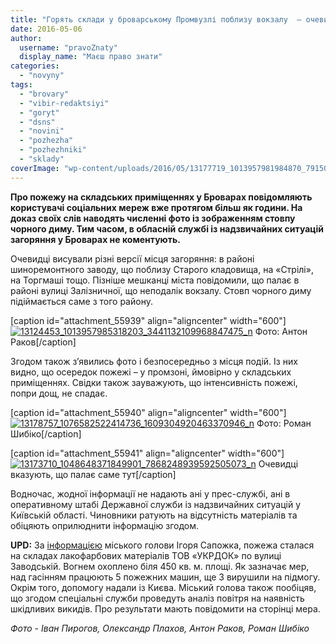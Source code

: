 ```yaml
---
title: "Горять склади у броварському Промвузлі поблизу вокзалу  – очевидці [ОНОВЛЕНО]"
date: 2016-05-06
author: 
  username: "pravoZnaty"
  display_name: "Маєш право знати"
categories: 
  - "novyny"
tags: 
  - "brovary"
  - "vibir-redaktsiyi"
  - "goryt"
  - "dsns"
  - "novini"
  - "pozhezha"
  - "pozhezhniki"
  - "sklady"
coverImage: "wp-content/uploads/2016/05/13177719_1013957981984870_7915099497453401660_n.jpg"
---
```


**Про пожежу на складських приміщеннях у Броварах повідомляють користувачі соціальних мереж вже протягом більш як години. На доказ своїх слів наводять численні фото із зображенням стовпу чорного диму. Тим часом, в обласній службі із надзвичайних ситуацій загоряння у Броварах не коментують.**

Очевидці висували різні версії місця загоряння: в районі шиноремонтного заводу, що поблизу Старого кладовища, на «Стрілі», на Торгмаші тощо. Пізніше мешканці міста повідомили, що палає в районі вулиці Залізничної, що неподалік вокзалу. Стовп чорного диму підіймається саме з того району.

\[caption id="attachment\_55939" align="aligncenter" width="600"\][![13124453_1013957985318203_3441132109968847475_n](https://mpz.brovary.org/wp-content/uploads/2016/05/13124453_1013957985318203_3441132109968847475_n.jpg)](https://mpz.brovary.org/wp-content/uploads/2016/05/13124453_1013957985318203_3441132109968847475_n.jpg) Фото: Антон Раков\[/caption\]

Згодом також з’явились фото і безпосередньо з місця подій. Із них видно, що осередок пожежі – у промзоні, ймовірно у складських приміщеннях. Свідки також зауважують, що інтенсивність пожежі, попри дощ, не спадає.

\[caption id="attachment\_55940" align="aligncenter" width="600"\][![13178757_1076582522414736_1609304920463370946_n](https://mpz.brovary.org/wp-content/uploads/2016/05/13178757_1076582522414736_1609304920463370946_n.jpg)](https://mpz.brovary.org/wp-content/uploads/2016/05/13178757_1076582522414736_1609304920463370946_n.jpg) Фото: Роман Шибіко\[/caption\]

\[caption id="attachment\_55941" align="aligncenter" width="600"\][![13173710_1048648371849901_7868248939592505073_n](https://mpz.brovary.org/wp-content/uploads/2016/05/13173710_1048648371849901_7868248939592505073_n.jpg)](https://mpz.brovary.org/wp-content/uploads/2016/05/13173710_1048648371849901_7868248939592505073_n.jpg) Очевидці вказують, що палає саме тут\[/caption\]

Водночас, жодної інформації не надають ані у прес-службі, ані в оперативному штабі Державної служби із надзвичайних ситуацій у Київській області. Чиновники ратують на відсутність матеріалів та обіцяють оприлюднити інформацію згодом.

**UPD:** За [інформацією](https://www.facebook.com/i.sapozhko.official/posts/1348228461860723?hc_location=ufi&__mref=message_bubble) міського голови Ігоря Сапожка, пожежа сталася на складах лакофарбових матеріалів ТОВ «УКРДОК» по вулиці Заводській. Вогнем охоплено біля 450 кв. м. площі. Як зазначає мер, над гасінням працюють 5 пожежних машин, ще 3 вирушили на підмогу. Окрім того, допомогу надали із Києва. Міський голова також пообіцяв, що згодом спеціальні служби проведуть аналіз повітря на наявність шкідливих викидів. Про результати мають повідомити на сторінці мера.

_Фото - Іван Пирогов, Олександр Плахов, Антон Раков, Роман Шибіко_
